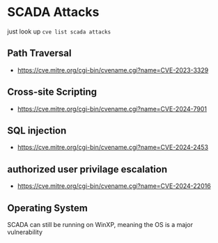 # SCADA Attacks
just look up `cve list scada attacks`
## Path Traversal
- https://cve.mitre.org/cgi-bin/cvename.cgi?name=CVE-2023-3329
## Cross-site Scripting
- https://cve.mitre.org/cgi-bin/cvename.cgi?name=CVE-2024-7901
## SQL injection 
- https://cve.mitre.org/cgi-bin/cvename.cgi?name=CVE-2024-2453
## authorized user privilage escalation
- https://cve.mitre.org/cgi-bin/cvename.cgi?name=CVE-2024-22016
## Operating System 
SCADA can still be running on WinXP, meaning the OS is a major vulnerability
